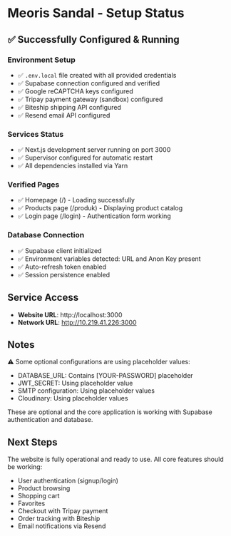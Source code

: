 # Meoris Sandal - Setup Status

## ✅ Successfully Configured & Running

### Environment Setup
- ✅ `.env.local` file created with all provided credentials
- ✅ Supabase connection configured and verified
- ✅ Google reCAPTCHA keys configured
- ✅ Tripay payment gateway (sandbox) configured
- ✅ Biteship shipping API configured
- ✅ Resend email API configured

### Services Status
- ✅ Next.js development server running on port 3000
- ✅ Supervisor configured for automatic restart
- ✅ All dependencies installed via Yarn

### Verified Pages
- ✅ Homepage (/) - Loading successfully
- ✅ Products page (/produk) - Displaying product catalog
- ✅ Login page (/login) - Authentication form working

### Database Connection
- ✅ Supabase client initialized
- ✅ Environment variables detected: URL and Anon Key present
- ✅ Auto-refresh token enabled
- ✅ Session persistence enabled

## Service Access
- **Website URL**: http://localhost:3000
- **Network URL**: http://10.219.41.226:3000

## Notes
⚠️ Some optional configurations are using placeholder values:
- DATABASE_URL: Contains [YOUR-PASSWORD] placeholder
- JWT_SECRET: Using placeholder value
- SMTP configuration: Using placeholder values
- Cloudinary: Using placeholder values

These are optional and the core application is working with Supabase authentication and database.

## Next Steps
The website is fully operational and ready to use. All core features should be working:
- User authentication (signup/login)
- Product browsing
- Shopping cart
- Favorites
- Checkout with Tripay payment
- Order tracking with Biteship
- Email notifications via Resend

